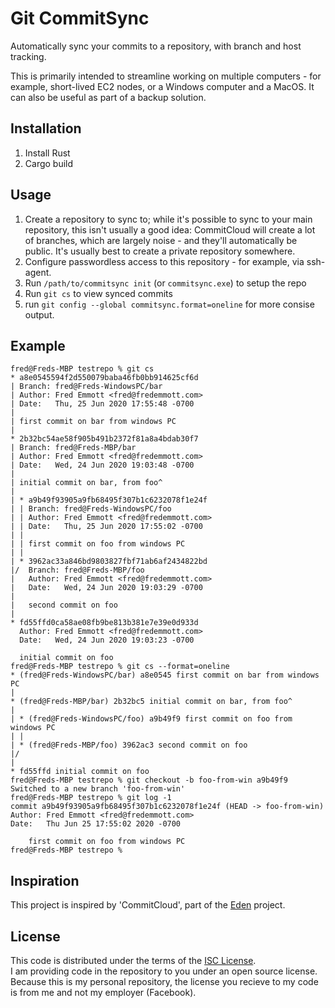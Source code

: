 # Git CommitSync

Automatically sync your commits to a repository, with branch and
host tracking.

This is primarily intended to streamline working on multiple computers -
for example, short-lived EC2 nodes, or a Windows computer and a MacOS. It
can also be useful as part of a backup solution.

## Installation

1. Install Rust
2. Cargo build

## Usage

1. Create a repository to sync to; while it's possible to sync to your main
  repository, this isn't usually a good idea: CommitCloud will create a lot
  of branches, which are largely noise - and they'll automatically be public.
  It's usually best to create a private repository somewhere.
2. Configure passwordless access to this repository - for example, via ssh-agent.
3. Run `/path/to/commitsync init` (or `commitsync.exe`) to setup the repo
4. Run `git cs` to view synced commits
5. run `git config --global commitsync.format=oneline` for more consise output.

## Example

```
fred@Freds-MBP testrepo % git cs 
* a8e0545594f2d550079baba46fb0bb914625cf6d 
| Branch: fred@Freds-WindowsPC/bar 
| Author: Fred Emmott <fred@fredemmott.com> 
| Date:   Thu, 25 Jun 2020 17:55:48 -0700 
|  
| first commit on bar from windows PC 
|  
* 2b32bc54ae58f905b491b2372f81a8a4bdab30f7 
| Branch: fred@Freds-MBP/bar 
| Author: Fred Emmott <fred@fredemmott.com> 
| Date:   Wed, 24 Jun 2020 19:03:48 -0700 
|  
| initial commit on bar, from foo^ 
|  
| * a9b49f93905a9fb68495f307b1c6232078f1e24f 
| | Branch: fred@Freds-WindowsPC/foo 
| | Author: Fred Emmott <fred@fredemmott.com> 
| | Date:   Thu, 25 Jun 2020 17:55:02 -0700 
| |  
| | first commit on foo from windows PC 
| |  
| * 3962ac33a846bd9803827fbf71ab6af2434822bd 
|/  Branch: fred@Freds-MBP/foo 
|   Author: Fred Emmott <fred@fredemmott.com> 
|   Date:   Wed, 24 Jun 2020 19:03:29 -0700 
|    
|   second commit on foo 
|    
* fd55ffd0ca58ae08fb9be813b381e7e39e0d933d 
  Author: Fred Emmott <fred@fredemmott.com> 
  Date:   Wed, 24 Jun 2020 19:03:23 -0700 
   
  initial commit on foo 
fred@Freds-MBP testrepo % git cs --format=oneline 
* (fred@Freds-WindowsPC/bar) a8e0545 first commit on bar from windows PC 
|  
* (fred@Freds-MBP/bar) 2b32bc5 initial commit on bar, from foo^ 
|  
| * (fred@Freds-WindowsPC/foo) a9b49f9 first commit on foo from windows PC 
| |  
| * (fred@Freds-MBP/foo) 3962ac3 second commit on foo 
|/   
|    
* fd55ffd initial commit on foo 
fred@Freds-MBP testrepo % git checkout -b foo-from-win a9b49f9 
Switched to a new branch 'foo-from-win' 
fred@Freds-MBP testrepo % git log -1 
commit a9b49f93905a9fb68495f307b1c6232078f1e24f (HEAD -> foo-from-win)
Author: Fred Emmott <fred@fredemmott.com> 
Date:   Thu Jun 25 17:55:02 2020 -0700 
 
    first commit on foo from windows PC 
fred@Freds-MBP testrepo %
```

## Inspiration

This project is inspired by 'CommitCloud', part of the
[Eden](https://github.com/facebookexperimental/eden/) project.

## License

This code is distributed under the terms of the
[ISC License](LICENSE).  
I am providing code in the repository to you under an open source license.
Because this is my personal repository, the license you recieve to my code
is from me and not my employer (Facebook).

